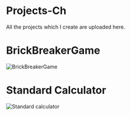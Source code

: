 # Projects-Ch

All the projects which I create are uploaded here.

# BrickBreakerGame

![BrickBreakerGame](https://user-images.githubusercontent.com/108919262/182008726-9baadcef-3178-472c-8b38-3470ed0a840c.png)

# Standard Calculator

![Standard calculator](https://user-images.githubusercontent.com/108919262/182018719-1fb64648-79fd-4137-a4c1-45cefd7c51ec.png)

